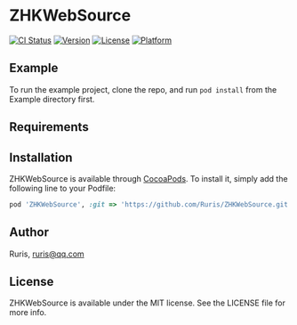 # ZHKWebSource

[![CI Status](https://img.shields.io/travis/Ruris/ZHKWebSource.svg?style=flat)](https://travis-ci.org/Ruris/ZHKWebSource)
[![Version](https://img.shields.io/cocoapods/v/ZHKWebSource.svg?style=flat)](https://cocoapods.org/pods/ZHKWebSource)
[![License](https://img.shields.io/cocoapods/l/ZHKWebSource.svg?style=flat)](https://cocoapods.org/pods/ZHKWebSource)
[![Platform](https://img.shields.io/cocoapods/p/ZHKWebSource.svg?style=flat)](https://cocoapods.org/pods/ZHKWebSource)

## Example

To run the example project, clone the repo, and run `pod install` from the Example directory first.

## Requirements

## Installation

ZHKWebSource is available through [CocoaPods](https://cocoapods.org). To install
it, simply add the following line to your Podfile:

```ruby
pod 'ZHKWebSource', :git => 'https://github.com/Ruris/ZHKWebSource.git'
```

## Author

Ruris, ruris@qq.com

## License

ZHKWebSource is available under the MIT license. See the LICENSE file for more info.
